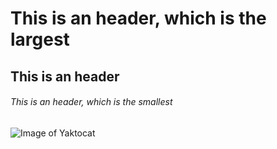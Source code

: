# This is an  header, which is the largest
## This is an header
###### This is an  header, which is the smallest
![Image of Yaktocat](https://octodex.github.com/images/yaktocat.png)
